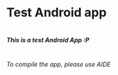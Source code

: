# Test Android app
#
#
##### This is a test Android App :P
#
###### To compile the app, please use AIDE
